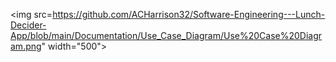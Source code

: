 <img src=https://github.com/ACHarrison32/Software-Engineering---Lunch-Decider-App/blob/main/Documentation/Use_Case_Diagram/Use%20Case%20Diagram.png" width="500">

